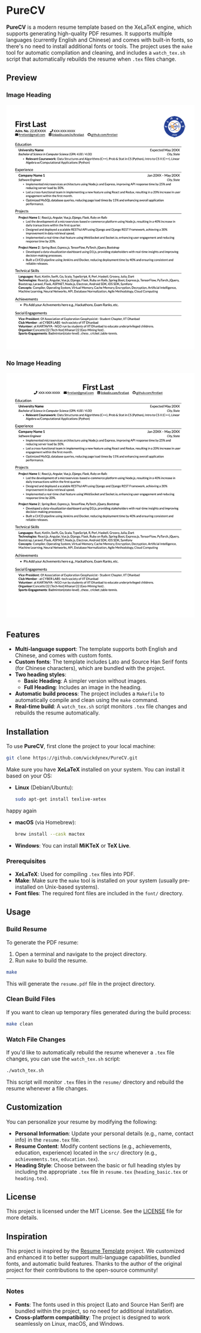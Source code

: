 # PureCV

**PureCV** is a modern resume template based on the XeLaTeX engine, which supports generating high-quality PDF resumes. It supports multiple languages (currently English and Chinese) and comes with built-in fonts, so there's no need to install additional fonts or tools. The project uses the `make` tool for automatic compilation and cleaning, and includes a `watch_tex.sh` script that automatically rebuilds the resume when `.tex` files change.

## Preview

### Image Heading

<img src="./preview.png"/>

### No Image Heading

<img src="./preview_basic.png"/>

## Features

- **Multi-language support**: The template supports both English and Chinese, and comes with custom fonts.
- **Custom fonts**: The template includes Lato and Source Han Serif fonts (for Chinese characters), which are bundled with the project.
- **Two heading styles**:
  - **Basic Heading**: A simpler version without images.
  - **Full Heading**: Includes an image in the heading.
- **Automatic build process**: The project includes a `Makefile` to automatically compile and clean using the `make` command.
- **Real-time build**: A `watch_tex.sh` script monitors `.tex` file changes and rebuilds the resume automatically.

## Installation

To use **PureCV**, first clone the project to your local machine:

```bash
git clone https://github.com/wickdynex/PureCV.git
```


Make sure you have **XeLaTeX** installed on your system. You can install it based on your OS:

- **Linux** (Debian/Ubuntu):

  ```bash
  sudo apt-get install texlive-xetex
  ```

happy again

- **macOS** (via Homebrew):

  ```bash
  brew install --cask mactex
  ```

- **Windows**: You can install **MiKTeX** or **TeX Live**.

### Prerequisites

- **XeLaTeX**: Used for compiling `.tex` files into PDF.
- **Make**: Make sure the `make` tool is installed on your system (usually pre-installed on Unix-based systems).
- **Font files**: The required font files are included in the `font/` directory.

## Usage

### Build Resume

To generate the PDF resume:

1. Open a terminal and navigate to the project directory.
2. Run `make` to build the resume.

```bash
make
```

This will generate the `resume.pdf` file in the project directory.

### Clean Build Files

If you want to clean up temporary files generated during the build process:

```bash
make clean
```

### Watch File Changes

If you'd like to automatically rebuild the resume whenever a `.tex` file changes, you can use the `watch_tex.sh` script:

```bash
./watch_tex.sh
```

This script will monitor `.tex` files in the `resume/` directory and rebuild the resume whenever a file changes.

## Customization

You can personalize your resume by modifying the following:

- **Personal Information**: Update your personal details (e.g., name, contact info) in the `resume.tex` file.
- **Resume Content**: Modify content sections (e.g., achievements, education, experience) located in the `src/` directory (e.g., `achievements.tex`, `education.tex`).
- **Heading Style**: Choose between the basic or full heading styles by including the appropriate `.tex` file in `resume.tex` (`heading_basic.tex` or `heading.tex`).

## License

This project is licensed under the MIT License. See the [LICENSE](LICENSE) file for more details.

## Inspiration

This project is inspired by the [Resume Template](https://github.com/aserador/resume-template) project. We customized and enhanced it to better support multi-language capabilities, bundled fonts, and automatic build features. Thanks to the author of the original project for their contributions to the open-source community!

---

### Notes

- **Fonts**: The fonts used in this project (Lato and Source Han Serif) are bundled within the project, so no need for additional installation.
- **Cross-platform compatibility**: The project is designed to work seamlessly on Linux, macOS, and Windows.